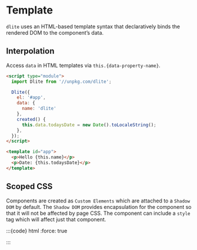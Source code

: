 # Template

`dlite` uses an HTML-based template syntax that declaratively binds the rendered DOM to the component’s data.

## Interpolation

Access `data` in HTML templates via `this.{data-property-name}`.

```html
<script type="module">
  import Dlite from '//unpkg.com/dlite';

  Dlite({
    el: '#app',
    data: {
      name: 'dlite'
    },
    created() {
      this.data.todaysDate = new Date().toLocaleString();
    },
  });
</script>

<template id="app">
  <p>Hello {this.name}</p>
  <p>Date: {this.todaysDate}</p>
</template>
```

## Scoped CSS

Components are created as `Custom Elements` which are attached to a `Shadow DOM` by default. The `Shadow DOM` provides encapsulation for the component so that it will not be affected by page CSS. The component can include a `style` tag which will affect just that component.

:::{code} html
:force: true
<script type="module">
  import Dlite from '//unpkg.com/dlite';

  Dlite({
    el: '#app',
    created() {
      this.data.todaysDate = new Date().toLocaleString();
    },
  });
</script>

<style>
  h1 {
    red;
  }
</style>

<template id="app">
  <style>
    h1 {
      color: blue;
    }
    </style>

  <h1>This will be blue.</h1>
</template>
:::
